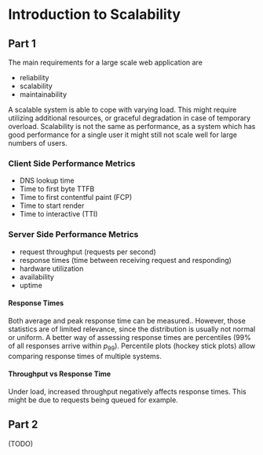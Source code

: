 # Introduction to Scalability

## Part 1

The main requirements for a large scale web application are

* reliability
* scalability
* maintainability

A scalable system is able to cope with varying load.
This might require utilizing additional resources, or graceful degradation in case of temporary overload.
Scalability is not the same as performance, as a system which has good performance for a single user it might still not scale well for large numbers of users.

### Client Side Performance Metrics

* DNS lookup time
* Time to first byte TTFB
* Time to first contentful paint (FCP)
* Time to start render
* Time to interactive (TTI)

### Server Side Performance Metrics

* request throughput (requests per second)
* response times (time between receiving request and responding)
* hardware utilization
* availability
* uptime

#### Response Times

Both average and peak response time can be measured..
However, those statistics are of limited relevance, since the distribution is usually not normal or uniform.
A better way of assessing response times are percentiles (99% of all responses arrive within $p_{99}$).
Percentile plots (hockey stick plots) allow comparing response times of multiple systems.

#### Throughput vs Response Time

Under load, increased throughput negatively affects response times.
This might be due to requests being queued for example.

## Part 2

(TODO)
